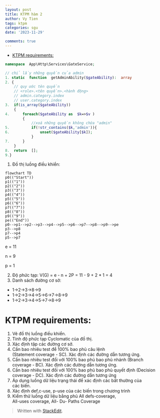 ```yaml
---
layout: post
title: KTPM hàm 2
author: Vy Tien
tags: ktpm
categories: sgu
date: '2023-11-29'

comments: true
---
```



<ul>
<li><a href="#ktpm-requirements">KTPM requirements:</a></li>
</ul>


```php
namespace  App\Http\Services\GateService;
```
```php
// chỉ lấy những quyền của admin
1. static  function  getAdminAbility($gateAbility):  array
2. {
	// quy ước tên quyền
	// <role>.<tên quyền>.<hành động>
	// admin.category.index
	// user.category.index
3.	if(is_array($gateAbility))
	{
4.		foreach($gateAbility as  $k=>$v )
		{
			//xoá những quyền không chứa "admin"
5.			if(!str_contains($k,'admin')){
6.				unset($gateAbility[$k]);
			}
7.		}
	}
8.	return  [];
9.}
```
1. Đồ thị luồng điều khiển:
```mermaid
flowchart TD
p0(("Start"))
p1(("1"))
p2(("2"))
p3(("3"))
p4(("4"))
p5(("5"))
p6(("6"))
p7(("7"))
p8(("8"))
p9(("9"))
pe(("End"))
p0-->p1-->p2-->p3-->p4-->p5-->p6-->p7-->p8-->p9-->pe
p3-->p8
p7-->p4
p5-->p7
```

e = 11

n = 9

p = 1

2. Độ phức tạp: V(G) = e - n + 2P =  11 - 9 + 2 * 1 = 4
3. Danh sách đường cơ sở:
- 1->2->3->8->9
- 1->2->3->4->5->6->7->8->9
- 1->2->3->4->5->7->8->9


# KTPM requirements: 
1. Vẽ đồ thị luồng điều khiển.  
2. Tính độ phức tạp Cyclomatic của đồ thị.  
3. Xác định tập các đường cơ sở.  
4. Cần bao nhiêu test để 100% bao phủ câu lệnh  
(Statement coverage - SC). Xác định các đường dẫn tương ứng.  
5. Cần bao nhiêu test đối với 100% bao phủ bao phủ nhánh (Branch coverage - BC). Xác định các đường dẫn tương ứng.  
6. Cần bao nhiêu test đối với 100% bao phủ bao phủ quyết định (Decision coverage - DC). Xác định các đường dẫn tương ứng  
7. Áp dụng luồng dữ liệu trạng thái để xác định các bất thường của  
các biến.   
8. Xác định def,c-use, p-use của các biến trong chương trình    
9. Kiểm thử luồng dữ liệu bằng phủ All defs-coverage,  
All-uses coverage, All- Du- Paths Coverage

> Written with [StackEdit](https://stackedit.io/).

